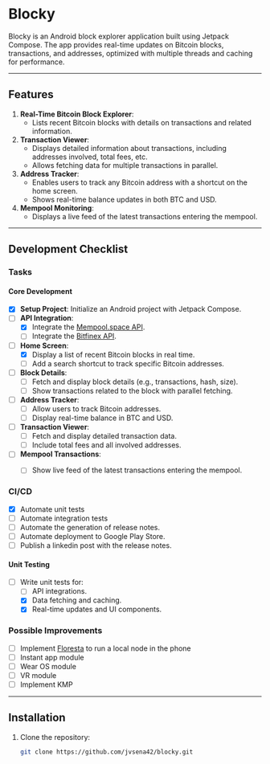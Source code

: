 # Blocky

Blocky is an Android block explorer application built using Jetpack Compose. The app provides real-time updates on Bitcoin blocks, transactions, and addresses, optimized with multiple threads and caching for performance. 

---

## Features
1. **Real-Time Bitcoin Block Explorer**:
   - Lists recent Bitcoin blocks with details on transactions and related information.
2. **Transaction Viewer**:
   - Displays detailed information about transactions, including addresses involved, total fees, etc.
   - Allows fetching data for multiple transactions in parallel.
3. **Address Tracker**:
   - Enables users to track any Bitcoin address with a shortcut on the home screen.
   - Shows real-time balance updates in both BTC and USD.
4. **Mempool Monitoring**:
   - Displays a live feed of the latest transactions entering the mempool.
---

## Development Checklist

### Tasks
#### Core Development
- [X] **Setup Project**: Initialize an Android project with Jetpack Compose.
- [ ] **API Integration**:
  - [X] Integrate the [Mempool.space API](https://mempool.space/docs/api).
  - [ ] Integrate the [Bitfinex API](https://docs.bitfinex.com/docs).
- [ ] **Home Screen**:
  - [X] Display a list of recent Bitcoin blocks in real time.
  - [ ] Add a search shortcut to track specific Bitcoin addresses.
- [ ] **Block Details**:
  - [ ] Fetch and display block details (e.g., transactions, hash, size).
  - [ ] Show transactions related to the block with parallel fetching.
- [ ] **Address Tracker**:
  - [ ] Allow users to track Bitcoin addresses.
  - [ ] Display real-time balance in BTC and USD.
- [ ] **Transaction Viewer**:
  - [ ] Fetch and display detailed transaction data.
  - [ ] Include total fees and all involved addresses.
- [ ] **Mempool Transactions**:
  - [ ] Show live feed of the latest transactions entering the mempool.


### CI/CD
- [X] Automate unit tests
- [ ] Automate integration tests
- [ ] Automate the generation of release notes.
- [ ] Automate deployment to Google Play Store.
- [ ] Publish a linkedin post with the release notes.

#### Unit Testing
- [ ] Write unit tests for:
  - [ ] API integrations.
  - [X] Data fetching and caching.
  - [X] Real-time updates and UI components.

### Possible Improvements
- [ ] Implement [Floresta](https://github.com/vinteumorg/Floresta/blob/master/crates%2Ffloresta-cli%2FREADME.md#loaddescriptor) to run a local node in the phone
- [ ] Instant app module
- [ ] Wear OS module
- [ ] VR module
- [ ] Implement KMP

---

## Installation
1. Clone the repository:
   ```bash
   git clone https://github.com/jvsena42/blocky.git
